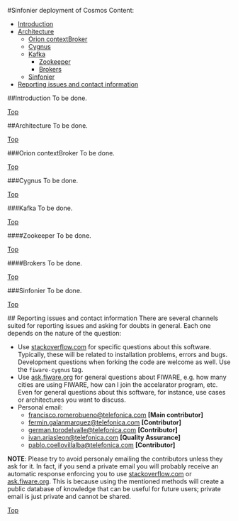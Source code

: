 #<a name="top"></a>Sinfonier deployment of Cosmos
Content:

* [Introduction](#section1)
* [Architecture](#section2)
    * [Orion contextBroker](#section2.1)
    * [Cygnus](#section2.2)
    * [Kafka](#section2.3)
        * [Zookeeper](#section2.3.1)
        * [Brokers](#section2.3.2)
    * [Sinfonier](#section2.4)
* [Reporting issues and contact information](#section3)

##<a name="section1"></a>Introduction
To be done.

[Top](#top)

##<a name="section2"></a>Architecture
To be done.

[Top](#top)

###<a name="section2.1"></a>Orion contextBroker
To be done.

[Top](#top)

###<a name="section2.2"></a>Cygnus
To be done.

[Top](#top)

###<a name="section2.3"></a>Kafka
To be done.

[Top](#top)

####<a name="section2.3.1"></a>Zookeeper
To be done.

[Top](#top)

####<a name="section2.3.2"></a>Brokers
To be done.

[Top](#top)

###<a name="section2.4"></a>Sinfonier
To be done.

[Top](#top)

##<a name="section3"></a> Reporting issues and contact information
There are several channels suited for reporting issues and asking for doubts in general. Each one depends on the nature of the question:

* Use [stackoverflow.com](http://stackoverflow.com) for specific questions about this software. Typically, these will be related to installation problems, errors and bugs. Development questions when forking the code are welcome as well. Use the `fiware-cygnus` tag.
* Use [ask.fiware.org](https://ask.fiware.org/questions/) for general questions about FIWARE, e.g. how many cities are using FIWARE, how can I join the accelarator program, etc. Even for general questions about this software, for instance, use cases or architectures you want to discuss.
* Personal email:
    * [francisco.romerobueno@telefonica.com](mailto:francisco.romerobueno@telefonica.com) **[Main contributor]**
    * [fermin.galanmarquez@telefonica.com](mailto:fermin.galanmarquez@telefonica.com) **[Contributor]**
    * [german.torodelvalle@telefonica.com](german.torodelvalle@telefonica.com) **[Contributor]**
    * [ivan.ariasleon@telefonica.com](mailto:ivan.ariasleon@telefonica.com) **[Quality Assurance]**
    * [pablo.coellovillalba@telefonica.com](mailto:pablo.coellovillalba@telefonica.com) **[Contributor]**

**NOTE**: Please try to avoid personaly emailing the contributors unless they ask for it. In fact, if you send a private email you will probably receive an automatic response enforcing you to use [stackoverflow.com](stackoverflow.com) or [ask.fiware.org](https://ask.fiware.org/questions/). This is because using the mentioned methods will create a public database of knowledge that can be useful for future users; private email is just private and cannot be shared.

[Top](#top)
